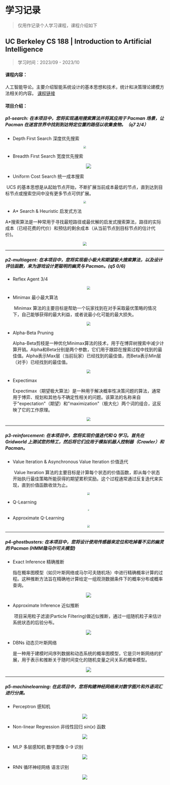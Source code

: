 # 学习记录

> 仅用作记录个人学习课程，课程介绍如下

## UC Berkeley **CS 188** | Introduction to Artificial Intelligence

> 学习时间：2023/09 - 2023/10                                                                                                              

#### 课程内容：

​	人工智能导论。主要介绍智能系统设计的基本思想和技术，统计和决策理论建模方法相关的内容。 [课程链接](https://inst.eecs.berkeley.edu/~cs188/fa18/)

#### 项目介绍：

##### p1-search:   在本项目中，您将实现通用搜索算法并将其应用于 Pacman 场景，让 Pacman 在迷宫世界中找到到达特定位置的路径以收集食物。（q7  2/4）

+ Depth First Search 深度优先搜索

<p align="center">
  <img src="./imgs/dfs.jpg" style="zoom:50%;" />
</p>


+ Breadth First Search 宽度优先搜索

  <p align="center">
    <img src="./imgs/bfs.png" style="max-width:50%;" />
  </p>

+ Uniform Cost Search 统一成本搜索

​		UCS 的基本思想是从起始节点开始，不断扩展当前成本最低的节点，直到达到目标节点或搜索空间中没有更多节点可供扩展。

<p align="center">
  <img src="./imgs/ucs.png" style="zoom:50%;" />
</p>


+ A* Search & Heuristic 启发式方法

​		A*搜索算法是一种常用于寻找最短路径或最优解的启发式搜索算法，路径的实际成本（已经花费的代价）和预估的剩余成本（从当前节点到目标节点的估计代价)。

<p align="center">
  <img src="./imgs/a*.png" style="zoom:75%;" />
</p>


------

##### p2-multiagent:   在本项目中，您将实现极小极大和期望极大搜索算法，以及设计评估函数，来为游戏设计更聪明的幽灵与 Pacman。(q5  0/6)

+ Reflex Agent  3/4

  <p align="center">
    <img src="./imgs/reflex.png" style="zoom:67%;" />
  </p>

+ Minimax 最小最大算法

  ​	Minimax 算法的主要目标是帮助一个玩家找到在对手采取最优策略的情况下，自己能够获得的最大利益，或者说最小化可能的最大损失。

  <p align="center">
    <img src="./imgs/minimax.png" style="zoom:75%;" />
  </p>

+ Alpha-Beta Pruning 

  ​	Alpha-Beta剪枝是一种优化Minimax算法的技术，用于在博弈树搜索中减少计算开销。Alpha和Beta分别是两个参数，它们用于跟踪在搜索过程中找到的最佳值。Alpha表示Max层（当前玩家）已经找到的最佳值，而Beta表示Min层（对手）已经找到的最佳值。

  <p align="center">
    <img src="./imgs/alpha_beta.png" style="zoom:75%;" />
  </p>

+ Expectimax

  ​	Expectimax（期望极大算法）是一种用于解决概率性决策问题的算法，通常用于博弈、规划和其他与不确定性相关的问题。该算法的名称来自于"expectation"（期望）和"maximization"（极大化）两个词的组合，这反映了它的工作原理。

  <p align="center">
    <img src="./imgs/expectimax.png" style="zoom:75%;" />
  </p>

------

##### p3-reinforcement:  在本项目中，您将实现价值迭代和 Q 学习。首先在 Gridworld 上测试您的特工，然后将它们应用于模拟机器人控制器（Crawler）和 Pacman。

+ Value Iteration & Asynchronous Value Iteration  价值迭代

  ​	Value Iteration 算法的主要目标是计算每个状态的价值函数，即从每个状态开始执行最佳策略所能获得的期望累积奖励。这个过程通常通过反复迭代来实现，直到价值函数收敛为止。

  <p align="center">
    <img src="./imgs/value_iter.png" style="zoom:50%;" />
  </p>

+ Q-Learning

  <p align="center">
   	<img src="./imgs/q_learn.png" style="zoom:30%;" />
  </p>

+ Approximate Q-Learning

  <p align="center">
   	<img src="./imgs/appro_q_learn.png" style="zoom:50%;" />
  </p>

------

##### p4-ghostbusters:  在本项目中，您将设计使用传感器来定位和吃掉看不见的幽灵的 Pacman (HMM隐马尔可夫模型)

- Exact Inference 精确推断

  ​	指在概率图模型（如贝叶斯网络或马尔可夫随机场）中进行精确概率计算的过程。这种推断方法旨在精确地计算给定一组观测数据条件下的概率分布或概率查询。

  <p align="center">
   	<img src="./imgs/exact_infer.png" style="max-width:70%;" />
  </p>

- Approximate Inference 近似推断

  ​	项目采用粒子滤波(Particle Filtering)做近似推断，通过一组随机粒子来估计系统状态的后验分布。

  <p align="center">
   	<img src="./imgs/appro_infer.png" style="max-width:70%;" />
  </p>

- DBNs 动态贝叶斯网络

  ​	是一种用于建模时间序列数据和动态系统的概率图模型，它是贝叶斯网络的扩展，用于表示和推断关于随时间变化的随机变量之间关系的概率模型。

  <p align="center">
   	<img src="./imgs/dbns.png" style="max-width:80%;" />
  </p>

------

##### p5-machinelearning:   在此项目中，您将构建神经网络来对数字图片和外语词汇进行分类。

+ Perceptron 感知机

<p align="center">
 	<img src="./imgs/percept.png" style="max-width:80%;" />
</p>


+ Non-linear Regression 非线性回归 $sin(x)$ 函数

<p align="center">
 	<img src="./imgs/nlr.png" style="max-width:80%;" />
</p>


+ MLP 多层感知机 数字图像 0-9 识别

<p align="center">
 	<img src="./imgs/mlp.png" style="max-width:50%;" />
</p>


+ RNN 循环神经网络 语言识别

<p align="center">
 	<img src="./imgs/rnn.png" style="max-width:50%;" />
</p>
